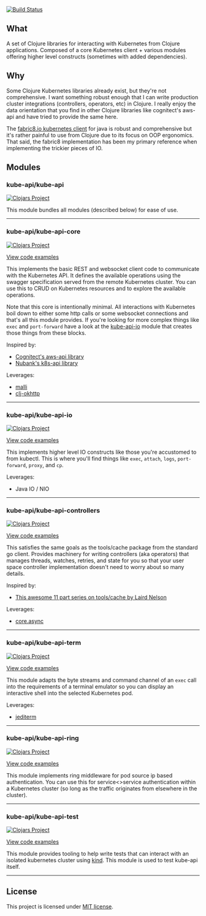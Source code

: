 [![Build Status](https://travis-ci.com/rutledgepaulv/kube-api.svg?branch=master)](https://travis-ci.com/rutledgepaulv/kube-api)

## What

A set of Clojure libraries for interacting with Kubernetes from Clojure applications. Composed of a core Kubernetes
client + various modules offering higher level constructs (sometimes with added dependencies).

## Why

Some Clojure Kubernetes libraries already exist, but they're not comprehensive. I want something robust enough that I
can write production cluster integrations (controllers, operators, etc) in Clojure. I really enjoy the data orientation
that you find in other Clojure libraries like cognitect's aws-api and have tried to provide the same here.

The [fabric8.io kubernetes client](https://github.com/fabric8io/kubernetes-client) for java is robust and comprehensive
but it's rather painful to use from Clojure due to its focus on OOP ergonomics. That said, the fabric8 implementation
has been my primary reference when implementing the trickier pieces of IO.

## Modules

### kube-api/kube-api

[![Clojars Project](https://img.shields.io/clojars/v/kube-api/kube-api.svg)](https://clojars.org/kube-api/kube-api)

This module bundles all modules (described below) for ease of use.

---

### kube-api/kube-api-core

[![Clojars Project](https://img.shields.io/clojars/v/kube-api/kube-api-core.svg)](https://clojars.org/kube-api/kube-api-core)

[View code examples](./kube-api-core)

This implements the basic REST and websocket client code to communicate with the Kubernetes API. It defines the
available operations using the swagger specification served from the remote Kubernetes cluster. You can use this to CRUD
on Kubernetes resources and to explore the available operations.

Note that this core is intentionally minimal. All interactions with Kubernetes boil down to either some http calls or
some websocket connections and that's all this module provides. If you're looking for more complex things like
`exec` and `port-forward` have a look at the [kube-api-io](./kube-api-io) module that creates those things from these
blocks.

Inspired by:

- [Cognitect's aws-api library](https://github.com/cognitect-labs/aws-api)
- [Nubank's k8s-api library](https://github.com/nubank/k8s-api)

Leverages:

- [malli](https://github.com/metosin/malli)
- [clj-okhttp](https://github.com/rutledgepaulv/clj-okhttp)

---

### kube-api/kube-api-io

[![Clojars Project](https://img.shields.io/clojars/v/kube-api/kube-api-io.svg)](https://clojars.org/kube-api/kube-api-io)

[View code examples](./kube-api-io)

This implements higher level IO constructs like those you're accustomed to from kubectl. This is where you'll find
things like `exec`, `attach`, `logs`, `port-forward`, `proxy`, and `cp`.

Leverages:

- Java IO / NIO

---

### kube-api/kube-api-controllers

[![Clojars Project](https://img.shields.io/clojars/v/kube-api/kube-api-controllers.svg)](https://clojars.org/kube-api/kube-api-controllers)

[View code examples](./kube-api-controllers)

This satisfies the same goals as the tools/cache package from the standard go client. Provides machinery for writing
controllers (aka operators) that manages threads, watches, retries, and state for you so that your user space controller
implementation doesn't need to worry about so many details.

Inspired by:

- [This awesome 11 part series on tools/cache by Laird Nelson](https://lairdnelson.wordpress.com/2018/01/07/understanding-kubernetes-tools-cache-package-part-0/)

Leverages:

- [core.async](https://github.com/clojure/core.async)

--- 

### kube-api/kube-api-term

[![Clojars Project](https://img.shields.io/clojars/v/kube-api/kube-api-term.svg)](https://clojars.org/kube-api/kube-api-term)

[View code examples](./kube-api-term)

This module adapts the byte streams and command channel of an `exec` call into the requirements of a terminal emulator
so you can display an interactive shell into the selected Kubernetes pod.

Leverages:

- [jediterm](https://github.com/JetBrains/jediterm)

---

### kube-api/kube-api-ring

[![Clojars Project](https://img.shields.io/clojars/v/kube-api/kube-api-ring.svg)](https://clojars.org/kube-api/kube-api-ring)

[View code examples](./kube-api-ring)

This module implements ring middleware for pod source ip based authentication. You can use this for service<>service
authentication within a Kubernetes cluster (so long as the traffic originates from elsewhere in the cluster).

---

### kube-api/kube-api-test

[![Clojars Project](https://img.shields.io/clojars/v/kube-api/kube-api-test.svg)](https://clojars.org/kube-api/kube-api-test)

[View code examples](./kube-api-test)

This module provides tooling to help write tests that can interact with an isolated kubernetes cluster
using [kind](https://kind.sigs.k8s.io/). This module is used to test kube-api itself.

---

## License

This project is licensed under [MIT license](http://opensource.org/licenses/MIT).